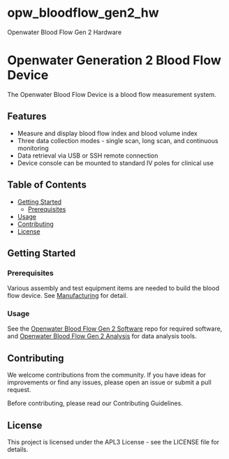 # opw_bloodflow_gen2_hw
Openwater Blood Flow Gen 2 Hardware
# Openwater Generation 2 Blood Flow Device

The Openwater Blood Flow Device is a blood flow measurement system. 

## Features

- Measure and display blood flow index and blood volume index
- Three data collection modes - single scan, long scan, and continuous monitoring
- Data retrieval via USB or SSH remote connection
- Device console can be mounted to standard IV poles for clinical use

## Table of Contents

- [Getting Started](#getting-started)
  - [Prerequisites](#prerequisites)
- [Usage](#usage)
- [Contributing](#contributing)
- [License](#license)

## Getting Started

### Prerequisites

Various assembly and test equipment items are needed to build the blood flow device. See [Manufacturing](#manufacturing) for detail.

### Usage

See the [Openwater Blood Flow Gen 2 Software](link) repo for required software, and [Openwater Blood Flow Gen 2 Analysis](link) for data analysis tools. 


## Contributing

We welcome contributions from the community. If you have ideas for improvements or find any issues, please open an issue or submit a pull request.

Before contributing, please read our Contributing Guidelines.

## License

This project is licensed under the APL3 License - see the LICENSE file for details.
